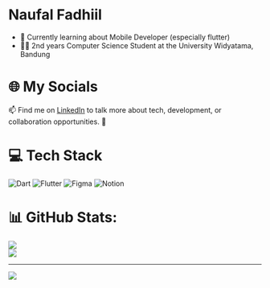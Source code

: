 <h1>Naufal Fadhiil</h1> 

- 📝 Currently learning about Mobile Developer (especially flutter) 
- 👨‍🎓 2nd years Computer Science Student at the University Widyatama, Bandung 

# 🌐 My Socials</h3>
📫 Find me on [LinkedIn](https://www.linkedin.com/in/naufal-fadhiil) to talk more about tech, development, or collaboration opportunities. 🤝

# 💻 Tech Stack
![Dart](https://img.shields.io/badge/dart-%230175C2.svg?style=for-the-badge&logo=dart&logoColor=white) ![Flutter](https://img.shields.io/badge/Flutter-%2302569B.svg?style=for-the-badge&logo=Flutter&logoColor=white) ![Figma](https://img.shields.io/badge/figma-%23F24E1E.svg?style=for-the-badge&logo=figma&logoColor=white) ![Notion](https://img.shields.io/badge/Notion-%23000000.svg?style=for-the-badge&logo=notion&logoColor=white)

# 📊 GitHub Stats:
![](https://github-readme-stats.vercel.app/api?username=NaufalFadhiil&theme=dark&hide_border=false&include_all_commits=false&count_private=false)<br/>
![](https://github-readme-stats.vercel.app/api/top-langs/?username=NaufalFadhiil&theme=dark&hide_border=false&include_all_commits=false&count_private=false&layout=compact)

---
[![](https://visitcount.itsvg.in/api?id=NaufalFadhiil&icon=0&color=0)](https://visitcount.itsvg.in)
